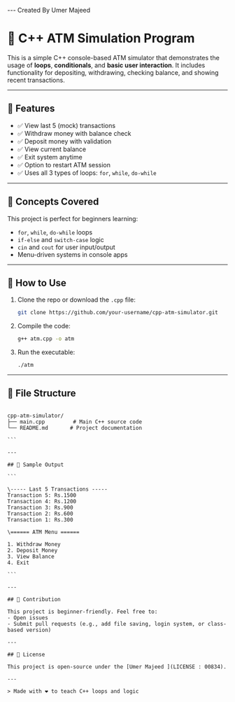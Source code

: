 --- Created By Umer Majeed 
# 🏧 C++ ATM Simulation Program

This is a simple C++ console-based ATM simulator that demonstrates the usage of **loops**, **conditionals**, and **basic user interaction**. It includes functionality for depositing, withdrawing, checking balance, and showing recent transactions.

---

## 🚀 Features

- ✅ View last 5 (mock) transactions
- ✅ Withdraw money with balance check
- ✅ Deposit money with validation
- ✅ View current balance
- ✅ Exit system anytime
- ✅ Option to restart ATM session
- ✅ Uses all 3 types of loops: `for`, `while`, `do-while`

---

## 🧠 Concepts Covered

This project is perfect for beginners learning:

- `for`, `while`, `do-while` loops  
- `if-else` and `switch-case` logic  
- `cin` and `cout` for user input/output  
- Menu-driven systems in console apps  

---

## 🧾 How to Use

1. Clone the repo or download the `.cpp` file:
    ```bash
    git clone https://github.com/your-username/cpp-atm-simulator.git
    ```
2. Compile the code:
    ```bash
    g++ atm.cpp -o atm
    ```
3. Run the executable:
    ```bash
    ./atm
    ```

---

## 📂 File Structure

````

cpp-atm-simulator/
├── main.cpp         # Main C++ source code
└── README.md       # Project documentation

```

---

## 📸 Sample Output

```

\----- Last 5 Transactions -----
Transaction 5: Rs.1500
Transaction 4: Rs.1200
Transaction 3: Rs.900
Transaction 2: Rs.600
Transaction 1: Rs.300

\====== ATM Menu ======

1. Withdraw Money
2. Deposit Money
3. View Balance
4. Exit

```

---

## 🙌 Contribution

This project is beginner-friendly. Feel free to:
- Open issues
- Submit pull requests (e.g., add file saving, login system, or class-based version)

---

## 📘 License

This project is open-source under the [Umer Majeed ](LICENSE : 00834).

---

> Made with ❤️ to teach C++ loops and logic
